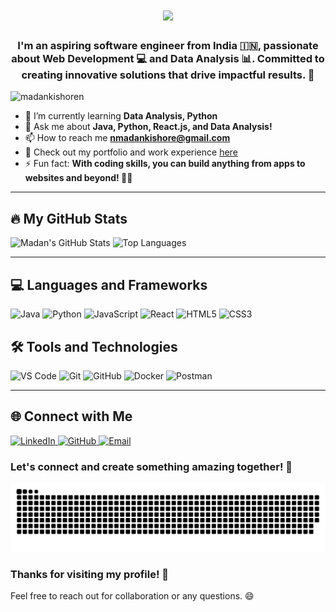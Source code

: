 <h1 align="center">
    <img src="https://readme-typing-svg.herokuapp.com/?font=Righteous&size=35&center=true&vCenter=true&width=550&height=70&duration=4000&color=blue&lines=Hi+There!+👋;+I'm+Madan+Kishore+N!;+Aspiring+Software+Engineer!">
</h1>

<h3 align="center">
  I'm an aspiring software engineer from India 🇮🇳, passionate about Web Development 💻 and Data Analysis 📊. 
  Committed to creating innovative solutions that drive impactful results. 🌟
</h3>

<p align="left">
  <img src="https://komarev.com/ghpvc/?username=madankishoren&label=Profile%20views&color=0e75b6&style=flat-square" alt="madankishoren" />
</p>

- 🌱 I’m currently learning **Data Analysis, Python**
- 💬 Ask me about **Java, Python, React.js, and Data Analysis!**
- 📫 How to reach me **nmadankishore@gmail.com**
- 📄 Check out my portfolio and work experience [here](https://madankishorecv.tiiny.site/)
- ⚡ Fun fact: **With coding skills, you can build anything from apps to websites and beyond! 🌟🚀**

---

## 🔥 My GitHub Stats
![Madan's GitHub Stats](https://github-readme-stats.vercel.app/api?username=madankishoren&show_icons=true&hide_border=true&theme=tokyonight)
![Top Languages](https://github-readme-stats.vercel.app/api/top-langs/?username=madankishoren&layout=compact&hide_border=true&theme=tokyonight)

---

## 💻 Languages and Frameworks
<p>
  <img src="https://img.shields.io/badge/Java-ED8B00?style=flat-square&logo=java&logoColor=white" alt="Java">
  <img src="https://img.shields.io/badge/Python-3776AB?style=flat-square&logo=python&logoColor=white" alt="Python">
  <img src="https://img.shields.io/badge/JavaScript-F7DF1E?style=flat-square&logo=javascript&logoColor=black" alt="JavaScript">
  <img src="https://img.shields.io/badge/React-20232A?style=flat-square&logo=react&logoColor=61DAFB" alt="React">
  <img src="https://img.shields.io/badge/HTML5-E34F26?style=flat-square&logo=html5&logoColor=white" alt="HTML5">
  <img src="https://img.shields.io/badge/CSS3-1572B6?style=flat-square&logo=css3&logoColor=white" alt="CSS3">
</p>

## 🛠️ Tools and Technologies
<p>
  <img src="https://img.shields.io/badge/VS%20Code-0078d4?style=flat-square&logo=visual%20studio%20code&logoColor=white" alt="VS Code">
  <img src="https://img.shields.io/badge/Git-F05032?style=flat-square&logo=git&logoColor=white" alt="Git">
  <img src="https://img.shields.io/badge/GitHub-181717?style=flat-square&logo=github&logoColor=white" alt="GitHub">
  <img src="https://img.shields.io/badge/Docker-2496ED?style=flat-square&logo=docker&logoColor=white" alt="Docker">
  <img src="https://img.shields.io/badge/Postman-FF6C37?style=flat-square&logo=postman&logoColor=white" alt="Postman">
</p>

---

## 🌐 Connect with Me
<p>
  <a href="https://www.linkedin.com/in/madankishore/" target="_blank">
    <img src="https://img.shields.io/badge/LinkedIn-0077B5?style=flat-square&logo=linkedin&logoColor=white" alt="LinkedIn">
  </a>
  <a href="https://github.com/madankishoren" target="_blank">
    <img src="https://img.shields.io/badge/GitHub-181717?style=flat-square&logo=github&logoColor=white" alt="GitHub">
  </a>
  <a href="mailto:nmadankishore@gmail.com" target="_blank">
    <img src="https://img.shields.io/badge/Email-D14836?style=flat-square&logo=gmail&logoColor=white" alt="Email">
  </a>
</p>

### Let's connect and create something amazing together! 🚀
<div align="center">
  
![snake gif](https://github.com/MadanKishoreN/MadanKishoreN/blob/output/github-snake-dark.svg)

</div>

### Thanks for visiting my profile! 🌟
Feel free to reach out for collaboration or any questions. 😄
